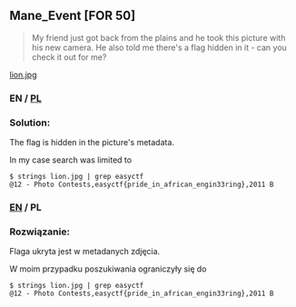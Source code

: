## Mane_Event [FOR 50]

>My friend just got back from the plains and he took this picture with his new camera. He also told me there's a flag hidden in it - can you check it out for me?

[lion.jpg](lion.jpg)

### EN / [PL](#rozwiązanie)

### Solution:

The flag is hidden in the picture's metadata.

In my case search was limited to

```
$ strings lion.jpg | grep easyctf
@12 - Photo Contests,easyctf{pride_in_african_engin33ring},2011 B
```

### [EN](#solution) / PL

### Rozwiązanie:

Flaga ukryta jest w metadanych zdjęcia.

W moim przypadku poszukiwania ograniczyły się do

```
$ strings lion.jpg | grep easyctf
@12 - Photo Contests,easyctf{pride_in_african_engin33ring},2011 B
```
